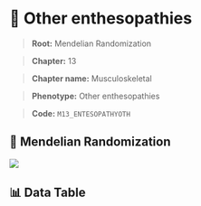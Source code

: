 # 🧪 Other enthesopathies

> **Root:** Mendelian Randomization

> **Chapter:** 13  

> **Chapter name:** Musculoskeletal

> **Phenotype:** Other enthesopathies  

> **Code:** `M13_ENTESOPATHYOTH`

## 🧬 Mendelian Randomization  

<img src="/MR/Figures/Forward/M13_ENTESOPATHYOTH.png"/>

## 📊 Data Table

<CsvTableMRF src="/MR/Data/Forward/M13_ENTESOPATHYOTH.csv"/>

